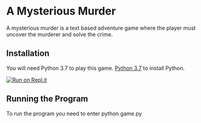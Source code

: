 # A Mysterious Murder

A mysterious murder is a text based adventure game where the player must uncover the murderer and solve the crime.

## Installation

You will need Python 3.7 to play this game. [Python 3.7](https://www.python.org/downloads/) to install Python.

[![Run on Repl.it](https://repl.it/badge/github/katepepper/RPG)](https://repl.it/github/katepepper/RPG)

## Running the Program

To run the program you need to enter python game.py
